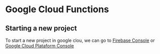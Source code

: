 # Google Cloud Functions
## Starting a new project
To start a new project in google clou, we can go to
[Firebase Console](https://console.firebase.google.com) 
or [Google Cloud Plataform Console](https://console.cloud.google.com)